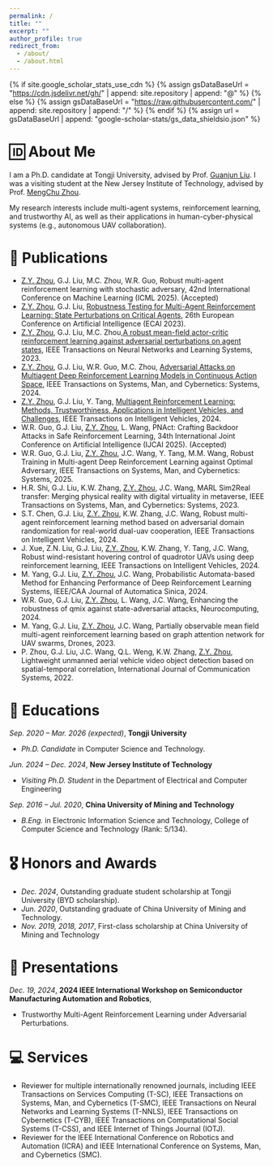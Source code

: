 ```yaml
---
permalink: /
title: ""
excerpt: ""
author_profile: true
redirect_from: 
  - /about/
  - /about.html
---
```


{% if site.google_scholar_stats_use_cdn %}
{% assign gsDataBaseUrl = "https://cdn.jsdelivr.net/gh/" | append: site.repository | append: "@" %}
{% else %}
{% assign gsDataBaseUrl = "https://raw.githubusercontent.com/" | append: site.repository | append: "/" %}
{% endif %}
{% assign url = gsDataBaseUrl | append: "google-scholar-stats/gs_data_shieldsio.json" %}

<span class='anchor' id='about-me'></span>
# 🆔 About Me
I am a Ph.D. candidate at Tongji University, advised by Prof. [Guanjun Liu]([https://flml.tongji.edu.cn/info/1094/1116.htm](https://scholar.google.com/citations?user=iVv-i3oAAAAJ&hl=en)). I was a visiting student at the New Jersey Institute of Technology, advised by Prof. [MengChu Zhou](https://web.njit.edu/~zhou/).

My research interests include multi-agent systems, reinforcement learning, and trustworthy AI, as well as their applications in human-cyber-physical systems (e.g., autonomous UAV collaboration).


<!-- # 🔥 News
- *2022.02*: &nbsp;🎉🎉 Lorem ipsum dolor sit amet, consectetur adipiscing elit. Vivamus ornare aliquet ipsum, ac tempus justo dapibus sit amet. 
- *2022.02*: &nbsp;🎉🎉 Lorem ipsum dolor sit amet, consectetur adipiscing elit. Vivamus ornare aliquet ipsum, ac tempus justo dapibus sit amet.  -->

# 📝 Publications 

<!-- <div class='paper-box'><div class='paper-box-image'><div><div class="badge">CVPR 2016</div><img src='images/500x300.png' alt="sym" width="100%"></div></div>
<div class='paper-box-text' markdown="1"> -->

<!-- [Deep Residual Learning for Image Recognition](https://openaccess.thecvf.com/content_cvpr_2016/papers/He_Deep_Residual_Learning_CVPR_2016_paper.pdf) -->

<!-- **Kaiming He**, Xiangyu Zhang, Shaoqing Ren, Jian Sun -->

<!-- [**Project**](https://scholar.google.com/citations?view_op=view_citation&hl=zh-CN&user=DhtAFkwAAAAJ&citation_for_view=DhtAFkwAAAAJ:ALROH1vI_8AC) <strong><span class='show_paper_citations' data='DhtAFkwAAAAJ:ALROH1vI_8AC'></span></strong> -->
<!-- - Lorem ipsum dolor sit amet, consectetur adipiscing elit. Vivamus ornare aliquet ipsum, ac tempus justo dapibus sit amet. 
</div>
</div> -->
- <u>Z.Y. Zhou</u>, G.J. Liu, M.C. Zhou, W.R. Guo, Robust multi-agent reinforcement learning with stochastic adversary, 42nd International Conference on Machine Learning (ICML 2025). (Accepted) 
- <u>Z.Y. Zhou</u>, G.J. Liu, [Robustness Testing for Multi-Agent Reinforcement Learning: State Perturbations on Critical Agents](https://ebooks.iospress.nl/doi/10.3233/FAIA230632), 26th European Conference on Artificial Intelligence (ECAI 2023).
- <u>Z.Y. Zhou</u>, G.J. Liu, M.C. Zhou,[A robust mean-field actor-critic reinforcement learning against adversarial perturbations on agent states](https://ieeexplore.ieee.org/document/10143665), IEEE Transactions on Neural Networks and Learning Systems, 2023.
- <u>Z.Y. Zhou</u>, G.J. Liu, W.R. Guo, M.C. Zhou, [Adversarial Attacks on Multiagent Deep Reinforcement Learning Models in Continuous Action Space](https://ieeexplore.ieee.org/abstract/document/10684240), IEEE Transactions on Systems, Man, and Cybernetics: Systems, 2024.
- <u>Z.Y. Zhou</u>, G.J. Liu, Y. Tang, [Multiagent Reinforcement Learning: Methods, Trustworthiness, Applications in Intelligent Vehicles, and Challenges](https://ieeexplore.ieee.org/abstract/document/10546304), IEEE Transactions on Intelligent Vehicles, 2024.
- W.R. Guo, G.J. Liu, <u>Z.Y. Zhou</u>, L. Wang, PNAct: Crafting Backdoor Attacks in Safe Reinforcement Learning, 34th International Joint Conference on Artificial Intelligence (IJCAI 2025). (Accepted) 
- W.R. Guo, G.J. Liu, <u>Z.Y. Zhou</u>, J.C. Wang, Y. Tang, M.M. Wang, Robust Training in Multi-agent Deep Reinforcement Learning against Optimal Adversary, IEEE Transactions on Systems, Man, and Cybernetics: Systems, 2025.
- H.R. Shi, G.J. Liu, K.W. Zhang, <u>Z.Y. Zhou</u>, J.C. Wang, MARL Sim2Real transfer: Merging physical reality with digital virtuality in metaverse, IEEE Transactions on Systems, Man, and Cybernetics: Systems, 2023.
- S.T. Chen, G.J. Liu, <u>Z.Y. Zhou</u>, K.W. Zhang, J.C. Wang, Robust multi-agent reinforcement learning method based on adversarial domain randomization for real-world dual-uav cooperation, IEEE Transactions on Intelligent Vehicles, 2024.
- J. Xue, Z.N. Liu, G.J. Liu, <u>Z.Y. Zhou</u>, K.W. Zhang, Y. Tang, J.C. Wang, Robust wind-resistant hovering control of quadrotor UAVs using deep reinforcement learning, IEEE Transactions on Intelligent Vehicles, 2024.
- M. Yang, G.J. Liu, <u>Z.Y. Zhou</u>, J.C. Wang, Probabilistic Automata-based Method for Enhancing Performance of Deep Reinforcement Learning Systems, IEEE/CAA Journal of Automatica Sinica, 2024.
- W.R. Guo, G.J. Liu, <u>Z.Y. Zhou</u>, L. Wang, J.C. Wang, Enhancing the robustness of qmix against state-adversarial attacks, Neurocomputing, 2024.
- M. Yang, G.J. Liu, <u>Z.Y. Zhou</u>, J.C. Wang, Partially observable mean field multi-agent reinforcement learning based on graph attention network for UAV swarms, Drones, 2023.
- P. Zhou, G.J. Liu, J.C. Wang, Q.L. Weng, K.W. Zhang, <u>Z.Y. Zhou</u>, Lightweight unmanned aerial vehicle video object detection based on spatial-temporal correlation, International Journal of Communication Systems, 2022.

# 📖 Educations

*Sep. 2020 – Mar. 2026 (expected)*, **Tongji University**
- *Ph.D. Candidate* in Computer Science and Technology. 

*Jun. 2024 – Dec. 2024*, **New Jersey Institute of Technology**
- *Visiting Ph.D. Student* in the Department of Electrical and Computer Engineering

*Sep. 2016 – Jul. 2020*, **China University of Mining and Technology**
- *B.Eng.* in Electronic Information Science and Technology, College of Computer Science and Technology (Rank: 5/134). 

# 🎖 Honors and Awards
- *Dec. 2024*, Outstanding graduate student scholarship at Tongji University (BYD scholarship). 
- *Jun. 2020*, Outstanding graduate of China University of Mining and Technology. 
- *Nov. 2019, 2018, 2017*, First-class scholarship at China University of Mining and Technology



# 💬 Presentations
*Dec. 19, 2024*, **2024 IEEE International Workshop on Semiconductor Manufacturing Automation and Robotics**, 
- Trustworthy Multi-Agent Reinforcement Learning under Adversarial Perturbations.

# 💻 Services
- Reviewer for multiple internationally renowned journals, including IEEE Transactions on Services Computing (T-SC), IEEE Transactions on Systems, Man, and Cybernetics (T-SMC), IEEE Transactions on Neural Networks and Learning Systems (T-NNLS), IEEE Transactions on Cybernetics (T-CYB), IEEE Transactions on Computational Social Systems (T-CSS), and IEEE Internet of Things Journal (IOTJ).
- Reviewer for the IEEE International Conference on Robotics and Automation (ICRA) and IEEE International Conference on Systems, Man, and Cybernetics (SMC).
